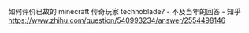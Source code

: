 如何评价已故的 minecraft 传奇玩家 technoblade? - 不及当年的回答 - 知乎
https://www.zhihu.com/question/540993234/answer/2554498146
